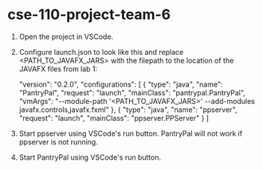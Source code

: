 # cse-110-project-team-6

1. Open the project in VSCode.
   
2. Configure launch.json to look like this and replace <PATH_TO_JAVAFX_JARS> with the filepath to the location of the JAVAFX files from lab 1:
   
   "version": "0.2.0",
   "configurations": [
        {
            "type": "java",
            "name": "PantryPal",
            "request": "launch",
            "mainClass": "pantrypal.PantryPal",
            "vmArgs": "--module-path '<PATH_TO_JAVAFX_JARS>' --add-modules javafx.controls,javafx.fxml"
        },
        {
            "type": "java",
            "name": "ppserver",
            "request": "launch",
            "mainClass": "ppserver.PPServer"
        }
    ]

3. Start ppserver using VSCode's run button. PantryPal will not work if ppserver is not running.
   
4. Start PantryPal using VSCode's run button.
